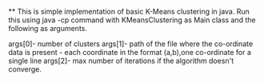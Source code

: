 ** This is simple implementation of basic K-Means clustering in java. Run this using java -cp command with KMeansClustering as Main class and the following as arguments.

args[0]- number of clusters
args[1]- path of the file where the co-ordinate data is present - each coordinate in the format (a,b),one co-ordinate for a single line
args[2]- max number of iterations if the algorithm doesn't converge.


